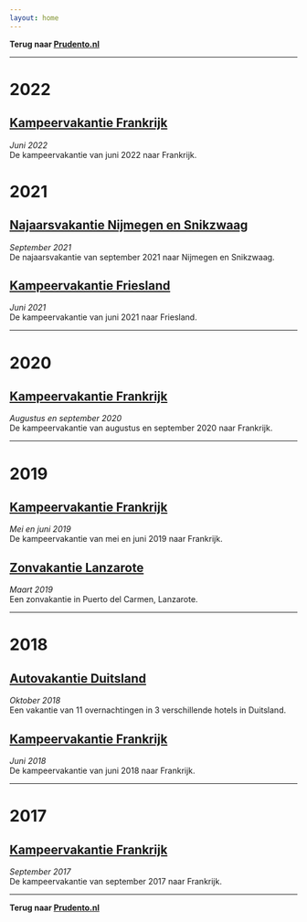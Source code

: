 ```yaml
---
layout: home
---
```

**Terug naar [Prudento.nl](https://www.prudento.nl/)**  

---
# 2022
## [Kampeervakantie Frankrijk](https://prudento-nl.github.io/2022-06-frankrijk/)
_Juni 2022_  
De kampeervakantie van juni 2022 naar Frankrijk.  

# 2021
## [Najaarsvakantie Nijmegen en Snikzwaag](https://prudento-nl.github.io/2021-09-nijmegen-en-snikzwaag/)
_September 2021_  
De najaarsvakantie van september 2021 naar Nijmegen en Snikzwaag.   

## [Kampeervakantie Friesland](https://prudento-nl.github.io/2021-06-friesland/)
_Juni 2021_  
De kampeervakantie van juni 2021 naar Friesland.  

---
# 2020
## [Kampeervakantie Frankrijk](https://prudento-nl.github.io/2020-08-frankrijk/)
_Augustus en september 2020_  
De kampeervakantie van augustus en september 2020 naar Frankrijk.  

---
# 2019
## [Kampeervakantie Frankrijk](https://prudento-nl.github.io/2019-05-frankrijk/)
_Mei en juni 2019_  
De kampeervakantie van mei en juni 2019 naar Frankrijk.

## [Zonvakantie Lanzarote](https://prudento-nl.github.io/2019-03-lanzarote/)
_Maart 2019_  
Een zonvakantie in Puerto del Carmen, Lanzarote.  

---
# 2018  
## [Autovakantie Duitsland](https://prudento-nl.github.io/2018-10-vakantie-duitsland/)
_Oktober 2018_  
Een vakantie van 11 overnachtingen in 3 verschillende hotels in Duitsland.

## [Kampeervakantie Frankrijk](https://prudento-nl.github.io/2018-06-kamperen-frankrijk/)
_Juni 2018_  
De kampeervakantie van juni 2018 naar Frankrijk.  

---
# 2017
## [Kampeervakantie Frankrijk](https://prudento-nl.github.io/2017-09-frankrijk/)
_September 2017_  
De kampeervakantie van september 2017 naar Frankrijk.  

---
**Terug naar [Prudento.nl](https://www.prudento.nl/)**

